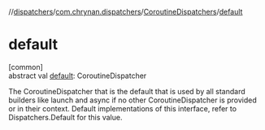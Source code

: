 //[dispatchers](../../../index.md)/[com.chrynan.dispatchers](../index.md)/[CoroutineDispatchers](index.md)/[default](default.md)

# default

[common]\
abstract val [default](default.md): CoroutineDispatcher

The CoroutineDispatcher that is the default that is used by all standard builders like launch and async if no other CoroutineDispatcher is provided or in their context. Default implementations of this interface, refer to Dispatchers.Default for this value.
